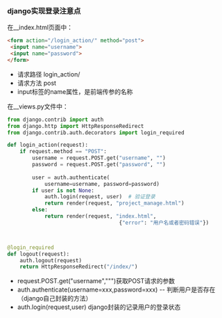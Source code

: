 ### django实现登录注意点
在__index.html页面中：
```html
<form action="/login_action/" method="post">
 <input name="username">
 <input name="password">
</form>
```
* 请求路径 login_action/
* 请求方法 post
* input标签的name属性，是前端传参的名称

在__views.py文件中：
```python
from django.contrib import auth
from django.http import HttpResponseRedirect
from django.contrib.auth.decorators import login_required

def login_action(request):
    if request.method == "POST":
        username = request.POST.get("username", "")
        password = request.POST.get("password", "")
        
        user = auth.authenticate(
            username=username, password=password)
        if user is not None:
            auth.login(request, user)  # 验证登录
            return render(request, "project_manage.html")
        else:
            return render(request, "index.html",
                                    {"error": "用户名或者密码错误"})



@login_required
def logout(request):
    auth.logout(request)
    return HttpResponseRedirect("/index/")

```
* request.POST.get("username",""")获取POST请求的参数
* auth.authenticate(username=xxx,password=xxx) -- 判断用户是否存在（django自己封装的方法）
* auth.login(request,user)  django封装的记录用户的登录状态